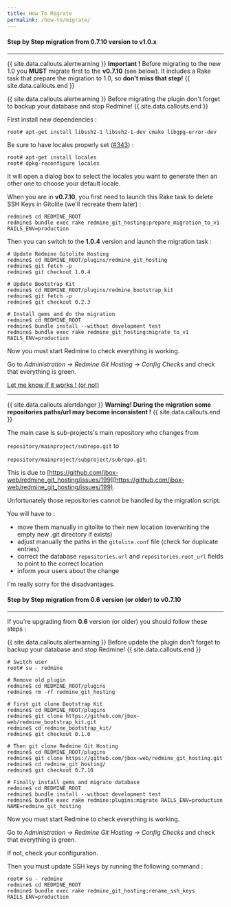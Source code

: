 ```yaml
---
title: How To Migrate
permalink: /how-to/migrate/
---
```



#### Step by Step migration from **0.7.10 version to v1.0.x**
***

{{ site.data.callouts.alertwarning }}
  <b>Important !</b> Before migrating to the new 1.0 you <b>MUST</b> migrate first to the <b>v0.7.10</b> (see below). It includes a Rake task that prepare the migration to 1.0, so <b>don't miss that step!</b>
{{ site.data.callouts.end }}

{{ site.data.callouts.alertwarning }}
  Before migrating the plugin don't forget to backup your database and stop Redmine!
{{ site.data.callouts.end }}

First install new dependencies :

    root# apt-get install libssh2-1 libssh2-1-dev cmake libgpg-error-dev

Be sure to have locales properly set ([#343](https://github.com/jbox-web/redmine_git_hosting/issues/343)) :

    root# apt-get install locales
    root# dpkg-reconfigure locales

It will open a dialog box to select the locales you want to generate then an other one to choose your default locale.

When you are in **v0.7.10**, you first need to launch this Rake task to delete SSH Keys in Gitolite (we'll recreate them later) :

    redmine$ cd REDMINE_ROOT
    redmine$ bundle exec rake redmine_git_hosting:prepare_migration_to_v1 RAILS_ENV=production

Then you can switch to the **1.0.4** version and launch the migration task :

    # Update Redmine Gitolite Hosting
    redmine$ cd REDMINE_ROOT/plugins/redmine_git_hosting
    redmine$ git fetch -p
    redmine$ git checkout 1.0.4

    # Update Bootstrap Kit
    redmine$ cd REDMINE_ROOT/plugins/redmine_bootstrap_kit
    redmine$ git fetch -p
    redmine$ git checkout 0.2.3

    # Install gems and do the migration
    redmine$ cd REDMINE_ROOT
    redmine$ bundle install --without development test
    redmine$ bundle exec rake redmine_git_hosting:migrate_to_v1 RAILS_ENV=production

Now you must start Redmine to check everything is working.

Go to *Administration -> Redmine Git Hosting -> Config Checks* and check that everything is green.

[Let me know if it works ! (or not)](https://github.com/jbox-web/redmine_git_hosting/issues/339)

***

{{ site.data.callouts.alertdanger }}
  **Warning!&nbsp;During the migration some repositories paths/url may become inconsistent !**
{{ site.data.callouts.end }}

The main case is sub-projects's main repository who changes from

`repository/mainproject/subrepo.git` to

`repository/mainproject/subproject/subrepo.git`.

This is due to [https://github.com/jbox-web/redmine_git_hosting/issues/199](https://github.com/jbox-web/redmine_git_hosting/issues/199).

Unfortunately those repositories cannot be handled by the migration script.

You will have to :

* move them manually in gitolite to their new location (overwriting the empty new .git directory if exists)
* adjust manually the paths in the ```gitolite.conf``` file (check for duplicate entries)
* correct the database ```repositories.url``` and ```repositories.root_url``` fields to point to the correct location
* inform your users about the change

I'm really sorry for the disadvantages.

#### Step by Step migration from **0.6 version (or older) to v0.7.10**
***

If you're upgrading from **0.6** version (or older) you should follow these steps :

{{ site.data.callouts.alertwarning }}
  Before update the plugin don't forget to backup your database and stop Redmine!
{{ site.data.callouts.end }}

    # Switch user
    root# su - redmine

    # Remove old plugin
    redmine$ cd REDMINE_ROOT/plugins
    redmine$ rm -rf redmine_git_hosting

    # First git clone Bootstrap Kit
    redmine$ cd REDMINE_ROOT/plugins
    redmine$ git clone https://github.com/jbox-web/redmine_bootstrap_kit.git
    redmine$ cd redmine_bootstrap_kit/
    redmine$ git checkout 0.1.0

    # Then git clone Redmine Git Hosting
    redmine$ cd REDMINE_ROOT/plugins
    redmine$ git clone https://github.com/jbox-web/redmine_git_hosting.git
    redmine$ cd redmine_git_hosting/
    redmine$ git checkout 0.7.10

    # Finally install gems and migrate database
    redmine$ cd REDMINE_ROOT
    redmine$ bundle install --without development test
    redmine$ bundle exec rake redmine:plugins:migrate RAILS_ENV=production NAME=redmine_git_hosting

Now you must start Redmine to check everything is working.

Go to *Administration -> Redmine Git Hosting -> Config Checks* and check that everything is green.

If not, check your configuration.

Then you must update SSH keys by running the following command :

    root# su - redmine
    redmine$ cd REDMINE_ROOT
    redmine$ bundle exec rake redmine_git_hosting:rename_ssh_keys RAILS_ENV=production
